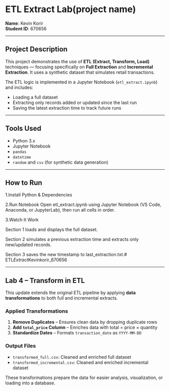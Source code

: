 # ETL Extract Lab(project name)

**Name**: Kevin Korir  
**Student ID**: 670656

---

##  Project Description

This project demonstrates the use of **ETL (Extract, Transform, Load)** techniques — focusing specifically on **Full Extraction** and **Incremental Extraction**. It uses a synthetic dataset that simulates retail transactions.

The ETL logic is implemented in a Jupyter Notebook (`etl_extract.ipynb`) and includes:
- Loading a full dataset
- Extracting only records added or updated since the last run
- Saving the latest extraction time to track future runs

---

##  Tools Used

- Python 3.x
- Jupyter Notebook
- `pandas`
- `datetime`
- `random` and `csv` (for synthetic data generation)

---

## How to Run

1.Install Python & Dependencies  
   
2.Run Notebook
Open etl_extract.ipynb using Jupyter Notebook (VS Code, Anaconda, or JupyterLab), then run all cells in order.

3.Watch It Work

Section 1 loads and displays the full dataset.

Section 2 simulates a previous extraction time and extracts only new/updated records.

Section 3 saves the new timestamp to last_extraction.txt.#   E T L _ E x t r a c t _ K e v i n k o r i r _ 6 7 0 6 5 6 

---

##  Lab 4 – Transform in ETL

This update extends the original ETL pipeline by applying **data transformations** to both full and incremental extracts.

###  Applied Transformations

1. **Remove Duplicates** – Ensures clean data by dropping duplicate rows  
2. **Add `total_price` Column** – Enriches data with total = price × quantity  
3. **Standardize Dates** – Formats `transaction_date` as `YYYY-MM-DD`

###  Output Files

- `transformed_full.csv`: Cleaned and enriched full dataset  
- `transformed_incremental.csv`: Cleaned and enriched incremental dataset  

These transformations prepare the data for easier analysis, visualization, or loading into a database.

 
 
